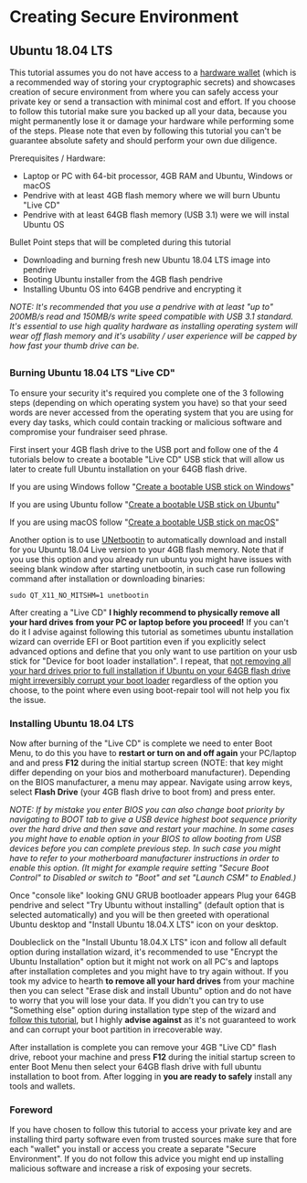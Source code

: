 # Creating Secure Environment


## Ubuntu 18.04 LTS

This tutorial assumes you do not have access to a [hardware wallet](https://www.ledger.com) (which is a recommended way of storing your cryptographic secrets) and showcases creation of secure environment from where you can safely access your private key or send a transaction with minimal cost and effort. If you choose to follow this tutorial make sure you backed up all your data, because you might permanently lose it or damage your hardware while performing some of the steps. Please note that even by following this tutorial you can't be guarantee absolute safety and should perform your own due diligence.

Prerequisites / Hardware:



*   Laptop or PC with 64-bit processor, 4GB RAM and Ubuntu, Windows or macOS
*   Pendrive with at least 4GB flash memory where we will burn Ubuntu "Live CD"
*   Pendrive with at least 64GB flash memory (USB 3.1) were we will instal Ubuntu OS

Bullet Point steps that will be completed during this tutorial



*   Downloading and burning fresh new Ubuntu 18.04 LTS image into pendrive
*   Booting Ubuntu installer from the 4GB flash pendrive
*   Installing Ubuntu OS into 64GB pendrive and encrypting it

_NOTE: It's recommended that you use a pendrive with at least "up to" 200MB/s read and 150MB/s write speed compatible with USB 3.1 standard. It's essential to use high quality hardware as installing operating system will wear off flash memory and it's usability / user experience will be capped by how fast your thumb drive can be._


## 


### Burning Ubuntu 18.04 LTS "Live CD"

To ensure your security it's required you complete one of the 3 following steps (depending on which operating system you have) so that your seed words are never accessed from the operating system that you are using for every day tasks, which could contain tracking or malicious software and compromise your fundraiser seed phrase.

First insert your 4GB flash drive to the USB port and follow one of the 4 tutorials below to create a bootable "Live CD" USB stick that will allow us later to create full Ubuntu installation on your 64GB flash drive.

If you are using Windows follow "[Create a bootable USB stick on Windows](https://tutorials.ubuntu.com/tutorial/tutorial-create-a-usb-stick-on-windows#0)" 

If you are using Ubuntu follow "[Create a bootable USB stick on Ubuntu](https://tutorials.ubuntu.com/tutorial/tutorial-create-a-usb-stick-on-ubuntu#0)" 

If you are using macOS follow "[Create a bootable USB stick on macOS](https://tutorials.ubuntu.com/tutorial/tutorial-create-a-usb-stick-on-macos#0)" 

Another option is to use [UNetbootin](https://unetbootin.github.io/) to automatically download and install for you Ubuntu 18.04 Live version to your 4GB flash memory. Note that if you use this option and you already run ubuntu you might have issues with seeing blank window after starting unetbootin, in such case run following command after installation or downloading binaries: 


```
sudo QT_X11_NO_MITSHM=1 unetbootin
```


After creating a "Live CD" **I highly recommend to physically remove all your hard drives** **from your PC or laptop before you proceed!** If you can't do it I advise against following this tutorial as sometimes ubuntu installation wizard can override EFI or Boot partition even if you explicitly select advanced options and define that you only want to use partition on your usb stick for "Device for boot loader installation". I repeat, that <span style="text-decoration:underline;">not removing all your hard drives prior to full installation if Ubuntu on your 64GB flash drive might irreversibly corrupt your boot loader</span> regardless of the option you choose, to the point where even using boot-repair tool will not help you fix the issue.




### Installing Ubuntu 18.04 LTS

Now after burning of the "Live CD" is complete we need to enter Boot Menu, to do this you have to **restart or turn on and off again** your PC/laptop and and press **F12** during the initial startup screen (NOTE: that key might differ depending on your bios and motherboard manufacturer). Depending on the BIOS manufacturer, a menu may appear. Navigate using arrow keys, select **Flash Drive** (your 4GB flash drive to boot from) and press enter. 

_NOTE: If by mistake you enter BIOS you can also change boot priority by navigating to BOOT tab to give a USB device highest boot sequence priority over the hard drive and then save and restart your machine._ _In some cases you might have to enable option in your BIOS to allow booting from USB devices before you can complete previous step. In such case you might have to refer to your motherboard manufacturer instructions in order to enable this option. (It might for example require setting "Secure Boot Control" to Disabled or switch to "Boot" and set "Launch CSM" to Enabled.)_

Once "console like" looking GNU GRUB bootloader appears Plug your 64GB pendrive and select "Try Ubuntu without installing" (default option that is selected automatically) and you will be then greeted with operational Ubuntu desktop and "Install Ubuntu 18.04.X LTS" icon on your desktop.

Doubleclick on the "Install Ubuntu 18.04.X LTS" icon and follow all default option during installation wizard, it's recommended to use "Encrypt the Ubuntu Installation" option but it might not work on all PC's and laptops after installation completes and you might have to try again without. If you took my advice to hearth **to remove all your hard drives** from your machine then you can select "Erase disk and install Ubuntu" option and do not have to worry that you will lose your data. If you didn't you can try to use "Something else" option during installation type step of the wizard and [follow this tutorial](https://linuxhint.com/run-ubuntu-18-04-from-usb-stick/), but I highly **advise against** as it's not guaranteed to work and can corrupt your boot partition in irrecoverable way.

After installation is complete you can remove your 4GB "Live CD" flash drive, reboot your machine and press **F12** during the initial startup screen to enter Boot Menu then select your 64GB flash drive with full ubuntu installation to boot from. After logging in **you are ready to safely** install any tools and wallets.




### Foreword

If you have chosen to follow this tutorial to access your private key and are installing third party software even from trusted sources make sure that fore each "wallet" you install or access you create a separate "Secure Environment". If you do not follow this advice you might end up installing malicious software and increase a risk of exposing your secrets. 
